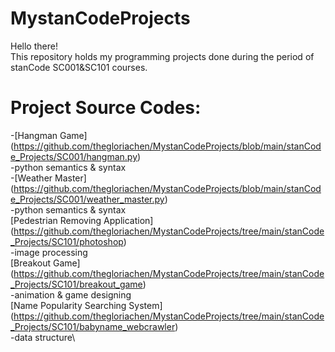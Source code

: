 # MystanCodeProjects
Hello there!\
This repository holds my programming projects done during the period of stanCode SC001&SC101 courses.

# Project Source Codes:
-[Hangman Game] (https://github.com/thegloriachen/MystanCodeProjects/blob/main/stanCode_Projects/SC001/hangman.py)\
 -python semantics & syntax\
-[Weather Master] (https://github.com/thegloriachen/MystanCodeProjects/blob/main/stanCode_Projects/SC001/weather_master.py)\
-python semantics & syntax\
[Pedestrian Removing Application] (https://github.com/thegloriachen/MystanCodeProjects/tree/main/stanCode_Projects/SC101/photoshop)\
-image processing\
[Breakout Game] (https://github.com/thegloriachen/MystanCodeProjects/tree/main/stanCode_Projects/SC101/breakout_game)\
-animation & game designing\
[Name Popularity Searching System] (https://github.com/thegloriachen/MystanCodeProjects/tree/main/stanCode_Projects/SC101/babyname_webcrawler)\
-data structure\
